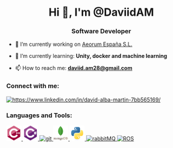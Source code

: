 <h1 align="center">Hi 👋, I'm @DaviidAM</h1>
<h3 align="center">Software Developer</h3>

- 🔭 I’m currently working on [Aeorum España S.L.](https://www.linkedin.com/company/aeorum/mycompany/)

- 🌱 I’m currently learning: **Unity, docker and machine learning**

- 📫 How to reach me: **daviid.am28@gmail.com**

<h3 align="left">Connect with me:</h3>
<p align="left">
<a href="https://www.linkedin.com/in/david-alba-martin-7bb565169/" target="blank"><img align="center" src="https://raw.githubusercontent.com/rahuldkjain/github-profile-readme-generator/master/src/images/icons/Social/linked-in-alt.svg" alt="https://www.linkedin.com/in/david-alba-martin-7bb565169/" height="30" width="40" /></a>
</p>

<h3 align="left">Languages and Tools:</h3>
<p align="left"> <a href="https://www.w3schools.com/cpp/" target="_blank" rel="noreferrer"> <img src="https://raw.githubusercontent.com/devicons/devicon/master/icons/cplusplus/cplusplus-original.svg" alt="cplusplus" width="40" height="40"/> </a> <a href="https://www.w3schools.com/cs/" target="_blank" rel="noreferrer"> <img src="https://raw.githubusercontent.com/devicons/devicon/master/icons/csharp/csharp-original.svg" alt="csharp" width="40" height="40"/> </a> <a href="https://git-scm.com/" target="_blank" rel="noreferrer"> <img src="https://www.vectorlogo.zone/logos/git-scm/git-scm-icon.svg" alt="git" width="40" height="40"/> </a> <a href="https://www.mongodb.com/" target="_blank" rel="noreferrer"> <img src="https://raw.githubusercontent.com/devicons/devicon/master/icons/mongodb/mongodb-original-wordmark.svg" alt="mongodb" width="40" height="40"/> </a> <a href="https://www.python.org" target="_blank" rel="noreferrer"> <img src="https://raw.githubusercontent.com/devicons/devicon/master/icons/python/python-original.svg" alt="python" width="40" height="40"/> </a> <a href="https://www.rabbitmq.com" target="_blank" rel="noreferrer"> <img src="https://www.vectorlogo.zone/logos/rabbitmq/rabbitmq-icon.svg" alt="rabbitMQ" width="40" height="40"/> </a> <a href="https://www.ros.org/" rel="noreferrer"> <img src="https://upload.wikimedia.org/wikipedia/commons/b/bb/Ros_logo.svg" alt="ROS" width="40" height="40"/> </a>
</p>
